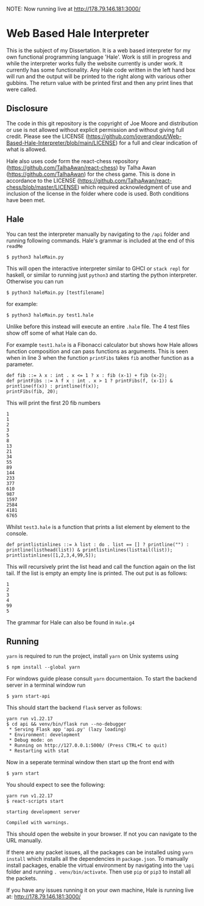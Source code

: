NOTE: Now running live at http://178.79.146.181:3000/

# Web Based Hale Interpreter
This is the subject of my Dissertation. It is a web based interpreter for my own functional programming language 'Hale'. Work is still in progress and while the interpreter works fully the website currently is under work. It currently has some functionality. Any Hale code written in the left hand box will run and the output will be printed to the right along with various other gubbins. The return value with be printed first and then any print lines that were called.

## Disclosure

The code in this git repository is the copyright of Joe Moore and distribution or use is not allowed without explicit permission and without giving full credit. Please see the LICENSE (https://github.com/joverandout/Web-Based-Hale-Interpreter/blob/main/LICENSE) for a full and clear indication of what is allowed.

Hale also uses code form the react-chess repository (https://github.com/TalhaAwan/react-chess) by Talha Awan (https://github.com/TalhaAwan) for the chess game. This is done in accordance to the LICENSE (https://github.com/TalhaAwan/react-chess/blob/master/LICENSE) which required acknowledgment of use and inclusion of the license in the folder where code is used. Both conditions have been met.

## Hale

You can test the interpreter manually by navigating to the `/api` folder and running following commands. Hale's grammar is included at the end of this `readMe`

```
$ python3 haleMain.py 
```
This will open the interactive interpreter similar to GHCI or `stack repl` for haskell, or similar to running just `python3` and starting the python interpreter.
Otherwise you can run
```
$ python3 haleMain.py [testfilename]
```
for example:
```
$ python3 haleMain.py test1.hale
```
Unlike before this instead will execute an entire `.hale` file. The 4 test files show off some of what Hale can do.

For example `test1.hale` is a Fibonacci calculator but shows how Hale allows function composition and can pass functions as arguments. This is seen when in line 3 when the function `printFibs` takes `fib` another function as a parameter.
```
def fib ::= λ x : int . x <= 1 ? x : fib (x-1) + fib (x-2);
def printFibs ::= λ f x : int . x > 1 ? printFibs(f, (x-1)) & printline(f(x)) : printline(f(x));
printFibs(fib, 20);
```
This will print the first 20 fib numbers
```
1
1
2
3
5
8
13
21
34
55
89
144
233
377
610
987
1597
2584
4181
6765
```
Whilst `test3.hale` is a function that prints a list element by element to the console.
```
def printlistinlines ::= λ list : do . list == [] ? printline("") : printline(listhead(list)) & printlistinlines(listtail(list));
printlistinlines([1,2,3,4,99,5]);
```
This will recursively print the list head and call the function again on the list tail. If the list is empty an empty line is printed. The out put is as follows:
```
1
2
3
4
99
5
```
The grammar for Hale can also be found in `Hale.g4`

## Running
`yarn` is required to run the project, install `yarn` on Unix systems using
```
$ npm install --global yarn
```
For windows guide please consult `yarn` documentaion. To start the backend server in a terminal window run
```
$ yarn start-api
```
This should start the backend `flask` server as follows:
```
yarn run v1.22.17
$ cd api && venv/bin/flask run --no-debugger
 * Serving Flask app 'api.py' (lazy loading)
 * Environment: development
 * Debug mode: on
 * Running on http://127.0.0.1:5000/ (Press CTRL+C to quit)
 * Restarting with stat
```
Now in a seperate terminal window then start up the front end with
```
$ yarn start
```
You should expect to see the following:
```
yarn run v1.22.17
$ react-scripts start

starting development server

Compiled with warnings.
```
This should open the website in your browser. If not you can navigate to the URL manually. 

If there are any packet issues, all the packages can be installed using `yarn install` which installs all the dependencies in `package.json`. To manually install packages, enable the virtual environment by navigating into the `\api` folder and running `. venv/bin/activate`. Then use `pip` or `pip3` to install all the packets. 

If you have any issues running it on your own machine, Hale is running live at: http://178.79.146.181:3000/

